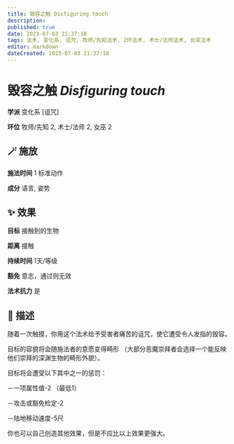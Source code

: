 ```yaml
---
title: 毁容之触 Disfiguring touch
description: 
published: true
date: 2023-07-03 21:37:18
tags: 法术, 变化系, 诅咒, 牧师/先知法术, 2环法术, 术士/法师法术, 女巫法术
editor: markdown
dateCreated: 2023-07-03 21:37:18
---
```


# **毁容之触** *Disfiguring touch*

**学派** 变化系 \[诅咒\] 

**环位** 牧师/先知 2, 术士/法师 2, 女巫 2

## 🪄 施放

**施法时间** 1 标准动作

**成分** 语言, 姿势

## ✨ 效果 

**目标** 接触到的生物 

**距离** 接触  

**持续时间** 1天/等级 

**豁免** 意志，通过则无效

**法术抗力** 是

## 📖 描述

随着一次触摸，你用这个法术给予受害者痛苦的诅咒，使它遭受令人发指的毁容。

目标的容貌将会随施法者的意愿变得畸形 （大部分恶魔崇拜者会选择一个能反映他们崇拜的深渊生物的畸形外貌）。

目标将会遭受以下其中之一的惩罚：

－一项属性值-2 （最低1）

－攻击或豁免检定-2

－陆地移动速度-5尺

你也可以自己创造其他效果，但是不应比以上效果更强大。
    
